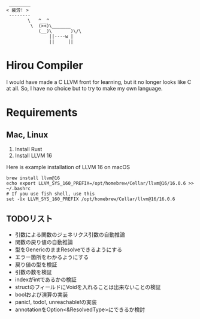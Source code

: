 ```
 ________
< 疲労! >
 --------
        \   ^__^
         \  (><)\_______
            (__)\       )\/\
                ||----w |
                ||     ||
```

# Hirou Compiler
I would have made a C LLVM front for learning, but it no longer looks like C at all. So, I have no choice but to try to make my own language.

# Requirements

## Mac, Linux
1. Install Rust
2. Install LLVM 16

Here is example installation of LLVM 16 on macOS
```
brew install llvm@16
echo export LLVM_SYS_160_PREFIX=/opt/homebrew/Cellar/llvm@16/16.0.6 >> ~/.bashrc
# If you use fish shell, use this
set -Ux LLVM_SYS_160_PREFIX /opt/homebrew/Cellar/llvm@16/16.0.6
```

## TODOリスト
- 引数による関数のジェネリクス引数の自動推論
- 関数の戻り値の自動推論
- 型をGenericのままResolveできるようにする
- エラー箇所をわかるようにする
- 戻り値の型を検証
- 引数の数を検証
- indexがintであるかの検証
- structのフィールドにVoidを入れることは出来ないことの検証
- boolおよび演算の実装
- panic!, todo!, unreachable!の実装
- annotationをOption<&ResolvedType>にできるか検討